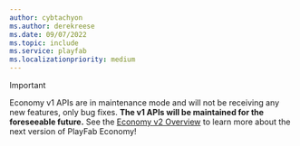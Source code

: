 ```yaml
---
author: cybtachyon
ms.author: derekreese
ms.date: 09/07/2022
ms.topic: include
ms.service: playfab
ms.localizationpriority: medium
---
```

> [!IMPORTANT]
> Economy v1 APIs are in maintenance mode and will not be receiving any new features, only bug fixes. **The v1 APIs will be maintained for the foreseeable future.** See the [Economy v2 Overview](../features/economy-v2/overview.md) to learn more about the next version of PlayFab Economy!
